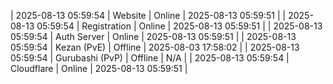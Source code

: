 | 2025-08-13 05:59:54 | Website | Online | 2025-08-13 05:59:51 |
| 2025-08-13 05:59:54 | Registration | Online | 2025-08-13 05:59:51 |
| 2025-08-13 05:59:54 | Auth Server | Online | 2025-08-13 05:59:51 |
| 2025-08-13 05:59:54 | Kezan (PvE) | Offline | 2025-08-03 17:58:02 |
| 2025-08-13 05:59:54 | Gurubashi (PvP) | Offline | N/A |
| 2025-08-13 05:59:54 | Cloudflare | Online | 2025-08-13 05:59:51 |
